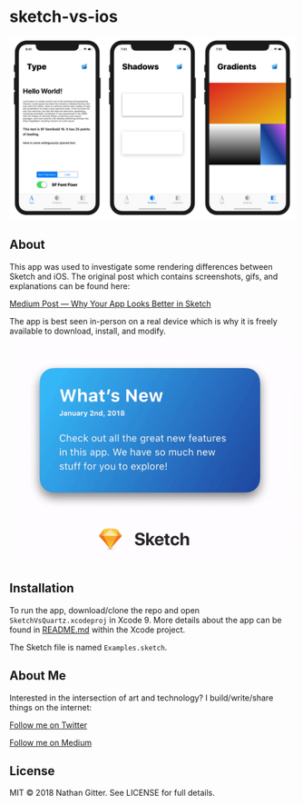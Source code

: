 # sketch-vs-ios

![App Screenshots](app.jpg)

## About

This app was used to investigate some rendering differences between Sketch and iOS. The original post which contains screenshots, gifs, and explanations can be found here:

[Medium Post — Why Your App Looks Better in Sketch](http://medium.com)

The app is best seen in-person on a real device which is why it is freely available to download, install, and modify.

![Example Gif](card.gif)

## Installation

To run the app, download/clone the repo and open `SketchVsQuartz.xcodeproj` in Xcode 9. More details about the app can be found in [README.md](https://github.com/nathangitter/sketch-vs-ios/blob/master/SketchVsQuartz/SketchVsQuartz/README.md) within the Xcode project.

The Sketch file is named `Examples.sketch`.

## About Me

Interested in the intersection of art and technology? I build/write/share things on the internet:

[Follow me on Twitter](http://twitter.com/@nathangitter)

[Follow me on Medium](https://medium.com/@nathangitter)

## License

MIT © 2018 Nathan Gitter. See LICENSE for full details.